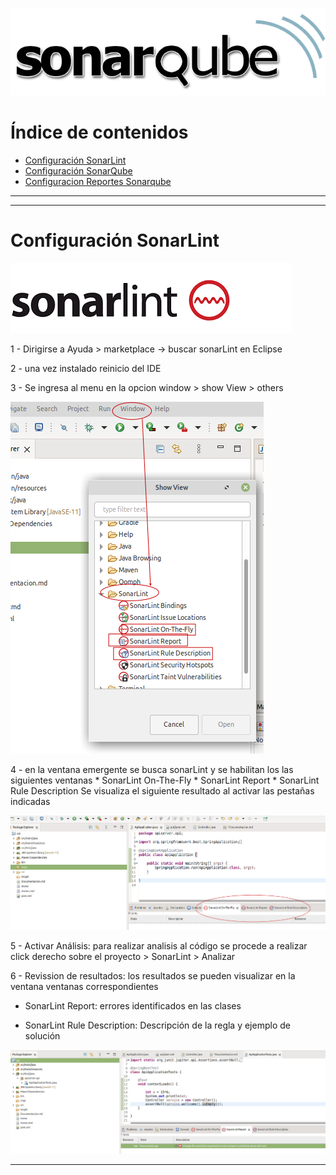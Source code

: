 ![imagen analisis](/imgs/sonarqube_logo_720.webp)

# Índice de contenidos
* [Configuración SonarLint](#item1)
* [Configuración SonarQube](./doc/confSonar.md)
* [Configuracion Reportes Sonarqube](./doc/confReporteSonar.md)

_______________________________________________
_______________________________________________

<a name="item1"></a>

# Configuración SonarLint

 ![alt text](/imgs/images.png)


1 - Dirigirse a Ayuda > marketplace -> buscar sonarLint en Eclipse

2 - una vez instalado reinicio del IDE

3 - Se ingresa al menu en la opcion window > show View > others 
  
  ![alt text](/imgs/Selection_148.png)
  
4 - en la ventana emergente se busca sonarLint y se habilitan los las siguientes ventanas
	* SonarLint On-The-Fly
	* SonarLint Report
	* SonarLint Rule Description
	Se visualiza el siguiente resultado al activar las pestañas indicadas

![imagen analisis](/imgs/sonarLint3.png)

5 - Activar Análisis: para realizar analisis al código se procede a realizar click derecho sobre el proyecto > SonarLint > Analizar

6 - Revission de resultados: los resultados se pueden visualizar en la ventana ventanas correspondientes 
  
  * SonarLint Report: errores identificados en las clases
  
  * SonarLint Rule Description: Descripción de la regla y ejemplo de solución 
  
 ![imagen analisis](/imgs/Selection_150.png)
 
 _______________________________________________
